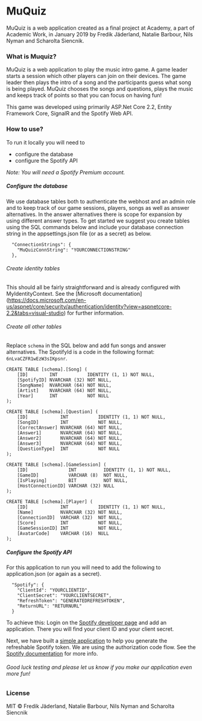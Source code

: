 # MuQuiz

MuQuiz is a web application created as a final project at Academy, a part of Academic Work, 
in January 2019 by Fredik Jäderland, Natalie Barbour, Nils Nyman and Scharolta Siencnik.

### What is Muquiz?
MuQuiz is a web application to play the music intro game. 
A game leader starts a session which other players can join on their devices. 
The game leader then plays the intro of a song and the participants guess what song is being played.
MuQuiz chooses the songs and questions, plays the music and
keeps track of points so that you can focus on having fun!

This game was developed using primarily ASP.Net Core 2.2, Entity Framework Core, SignalR and the Spotify Web API. 

### How to use?
To run it locally you will need to
- configure the database
- configure the Spotify API

*Note: You will need a Spotify Premium account.*

##### Configure the database
We use database tables both to authenticate the webhost and an admin role and
to keep track of our game sessions, players, songs as well as answer alternatives.
In the answer alternatives there is scope for expansion by using different answer types. To get started we suggest you create tables using 
the SQL commands below and include your database connection string in the appsettings.json file (or as a secret) as below.

```
  "ConnectionStrings": {
    "MuQuizConnString": "YOURCONNECTIONSTRING"
  },
```

###### Create identity tables
This should all be fairly straightforward and is already configured with MyIdentityContext. See the [Microsoft documentation] (https://docs.microsoft.com/en-us/aspnet/core/security/authentication/identity?view=aspnetcore-2.2&tabs=visual-studio) for further information.

###### Create all other tables
Replace `schema` in the SQL below and add fun songs and answer alternatives. The SpotifyId is a code in the following format: `6nLvaCZFR1wEzW3sIKpsnr`.
 
```
CREATE TABLE [schema].[Song] (
    [ID]        INT           IDENTITY (1, 1) NOT NULL,
    [SpotifyID] NVARCHAR (32) NOT NULL,
    [SongName]  NVARCHAR (64) NOT NULL,
    [Artist]    NVARCHAR (64) NOT NULL,
    [Year]      INT           NOT NULL
);

CREATE TABLE [schema].[Question] (
    [ID]            INT           IDENTITY (1, 1) NOT NULL,
    [SongID]        INT           NOT NULL,
    [CorrectAnswer] NVARCHAR (64) NOT NULL,
    [Answer1]       NVARCHAR (64) NOT NULL,
    [Answer2]       NVARCHAR (64) NOT NULL,
    [Answer3]       NVARCHAR (64) NOT NULL,
    [QuestionType]  INT           NOT NULL
);

CREATE TABLE [schema].[GameSession] (
    [ID]               INT          IDENTITY (1, 1) NOT NULL,
    [GameID]           VARCHAR (8)  NOT NULL,
    [IsPlaying]        BIT          NOT NULL,
    [HostConnectionID] VARCHAR (32) NULL
);

CREATE TABLE [schema].[Player] (
    [ID]            INT           IDENTITY (1, 1) NOT NULL,
    [Name]          NVARCHAR (32) NOT NULL,
    [ConnectionID]  VARCHAR (32)  NOT NULL,
    [Score]         INT           NOT NULL,
    [GameSessionID] INT           NOT NULL,
    [AvatarCode]    VARCHAR (16)  NULL
);
```

##### Configure the Spotify API
For this application to run you will need to add the following to application.json (or again as a secret).

```
  "Spotify": {
    "ClientId": "YOURCLIENTID",
    "ClientSecret": "YOURCLIENTSECRET",
    "RefreshToken": "GENERATEDREFRESHTOKEN",
    "ReturnURL": "RETURNURL"
  }
```

To achieve this: Login on the [Spotify developer page](https://developer.spotify.com/dashboard/) and add an application. There you will find your client ID and your client secret.

Next, we have built a [simple application](https://github.com/nilnym/SpotifyAuthCode) to help you generate the refreshable Spotify token. We are using the authorization code flow. See the [Spotify documentation](https://developer.spotify.com/documentation/general/guides/authorization-guide/#authorization-code-flow) for more info.

###### Good luck testing and please let us know if you make our application even more fun!

### License
MIT © Fredik Jäderland, Natalie Barbour, Nils Nyman and Scharolta Siencnik
